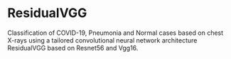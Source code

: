 # ResidualVGG
Classification of COVID-19, Pneumonia and Normal cases based on chest X-rays using a tailored convolutional neural network architecture ResidualVGG based on Resnet56 and Vgg16.
